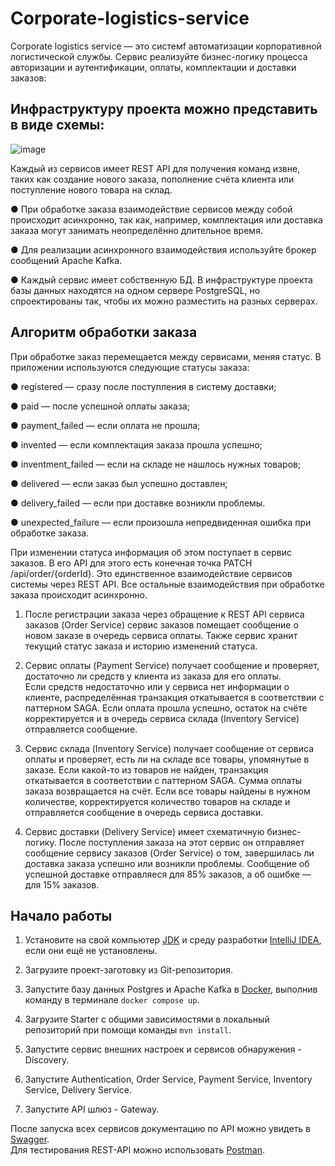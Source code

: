 # Corporate-logistics-service
Corporate logistics service — это  системf автоматизации корпоративной логистической службы.
Сервис реализуйте бизнес-логику процесса  авторизации и аутентификации, оплаты, комплектации и доставки заказов:

## Инфраструктуру проекта можно представить в виде схемы:

![image](https://github.com/OksanaBuivarenko/Corporate-logistics-service/assets/144807983/601d0936-5dbe-407d-8481-49427cf63c9b)

Каждый из сервисов имеет REST API для получения команд извне, таких как создание нового заказа, пополнение счёта клиента или поступление нового товара на склад.

● При обработке заказа взаимодействие сервисов между собой происходит асинхронно, так как, например, комплектация или доставка заказа могут занимать неопределённо длительное время.

● Для реализации асинхронного взаимодействия используйте брокер сообщений Apache Kafka.

● Каждый сервис имеет собственную БД. В инфраструктуре проекта базы данных находятся на одном сервере PostgreSQL, но спроектированы так, чтобы их можно разместить на разных серверах. 

## Алгоритм обработки заказа

При обработке заказ перемещается между сервисами, меняя статус.
В приложении используются следующие статусы заказа:

● registered — сразу после поступления в систему доставки;

● paid — после успешной оплаты заказа;

● payment_failed — если оплата не прошла;

● invented — если комплектация заказа прошла успешно;

● inventment_failed — если на складе не нашлось нужных товаров;

● delivered — если заказ был успешно доставлен;

● delivery_failed — если при доставке возникли проблемы.

● unexpected_failure — если произошла непредвиденная ошибка при обработке заказа.

При изменении статуса информация об этом поступает в сервис заказов. В его API для этого есть конечная точка PATCH /api/order/{orderId}. Это единственное взаимодействие сервисов системы через REST API. Все остальные взаимодействия при обработке заказа происходит асинхронно. 

1. После регистрации заказа через обращение к REST API сервиса заказов (Order Service) сервис заказов помещает сообщение о новом заказе в очередь сервиса оплаты. Также сервис хранит текущий статус заказа и историю изменений статуса.
2. Сервис оплаты (Payment Service) получает сообщение и проверяет, достаточно ли средств у клиента из заказа для его оплаты.   
Если средств недостаточно или у сервиса нет информации о клиенте,  распределённая транзакция откатывается в соответствии с паттерном SAGA.
Если оплата прошла успешно, остаток на счёте корректируется и в очередь сервиса склада (Inventory Service) отправляется сообщение. 

3. Cервис склада (Inventory Service) получает сообщение от сервиса оплаты и проверяет, есть ли на складе все товары, упомянутые в заказе. 
Если какой-то из товаров не найден, транзакция откатывается в соответствии с паттерном SAGA. Сумма оплаты заказа возвращается на счёт.
Если все товары найдены в нужном количестве, корректируется количество товаров на складе и отправляется сообщение в очередь сервиса доставки. 

4. Сервис доставки (Delivery Service)  имеет схематичную бизнес-логику. После поступления заказа на этот сервис он отправляет сообщение сервису заказов (Order Service) о том, завершилась ли доставка заказа успешно
или возникли проблемы. Сообщение об успешной доставке отправляеся для 85% заказов, а об ошибке — для 15% заказов.



## Начало работы

1. Установите на свой компьютер [JDK](https://www.oracle.com/cis/java/technologies/downloads/) и среду разработки [IntelliJ IDEA](https://www.jetbrains.com/ru-ru/idea/download/?section=windows), если они ещё не установлены.
   
2. Загрузите проект-заготовку из Git-репозитория.

3. Запустите базу данных Postgres и Apache Kafka в [Docker](https://www.docker.com/products/docker-desktop/), выполнив команду в терминале `docker compose up`.

4. Загрузите Starter  с общими зависимостями в локальный репозиторий при помощи команды `mvn install`.

5. Запустите сервис внешних настроек и сервисов обнаружения - Discovery.

6. Запустите Authentication, Order Service, Payment Service, Inventory Service, Delivery Service.

7. Запустите API шлюз - Gateway.

После запуска всех сервисов документацию по API можно увидеть в [Swagger](http://localhost:8765/webjars/swagger-ui/index.html).  
Для тестирования REST-API можно использовать [Postman](https://www.postman.com/downloads/).
